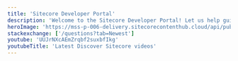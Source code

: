 ```yaml
---
title: 'Sitecore Developer Portal'
description: 'Welcome to the Sitecore Developer Portal! Let us help guide you to what you need today.'
heroImage: 'https://mss-p-006-delivery.sitecorecontenthub.cloud/api/public/content/c612f3d1efbe4e0cb946ab96d0b4aea1?v=0cca3868'
stackexchange: ['/questions?tab=Newest']
youtube: 'UUJrNXcAEmZrqbf2suxbfIkg'
youtubeTitle: 'Latest Discover Sitecore videos'
---
```

